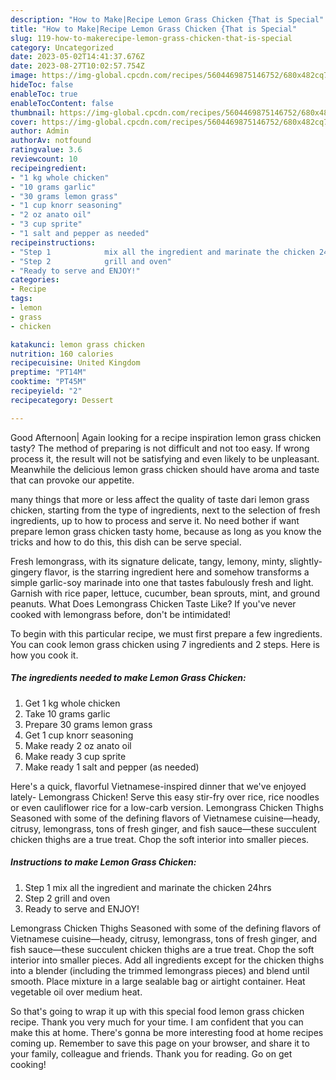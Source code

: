 ```yaml
---
description: "How to Make|Recipe Lemon Grass Chicken {That is Special"
title: "How to Make|Recipe Lemon Grass Chicken {That is Special"
slug: 119-how-to-makerecipe-lemon-grass-chicken-that-is-special
category: Uncategorized
date: 2023-05-02T14:41:37.676Z
date: 2023-08-27T10:02:57.754Z
image: https://img-global.cpcdn.com/recipes/5604469875146752/680x482cq70/lemon-grass-chicken-recipe-main-photo.jpg
hideToc: false
enableToc: true
enableTocContent: false
thumbnail: https://img-global.cpcdn.com/recipes/5604469875146752/680x482cq70/lemon-grass-chicken-recipe-main-photo.jpg
cover: https://img-global.cpcdn.com/recipes/5604469875146752/680x482cq70/lemon-grass-chicken-recipe-main-photo.jpg
author: Admin
authorAv: notfound
ratingvalue: 3.6
reviewcount: 10
recipeingredient:
- "1 kg whole chicken"
- "10 grams garlic"
- "30 grams lemon grass"
- "1 cup knorr seasoning"
- "2 oz anato oil"
- "3 cup sprite"
- "1 salt and pepper as needed"
recipeinstructions:
- "Step 1            mix all the ingredient and marinate the chicken 24hrs"
- "Step 2            grill and oven"
- "Ready to serve and ENJOY!"
categories:
- Recipe
tags:
- lemon
- grass
- chicken

katakunci: lemon grass chicken 
nutrition: 160 calories
recipecuisine: United Kingdom
preptime: "PT14M"
cooktime: "PT45M"
recipeyield: "2"
recipecategory: Dessert

---
```



Good Afternoon| Again looking for a recipe inspiration lemon grass chicken tasty? The method of preparing is not difficult and not too easy. If wrong process it, the result will not be satisfying and even likely to be unpleasant. Meanwhile the delicious lemon grass chicken should have aroma and taste that can provoke our appetite.






many things that more or less affect the quality of taste dari lemon grass chicken, starting from the type of ingredients, next to the selection of fresh ingredients, up to how to process and serve it. No need bother if want prepare lemon grass chicken tasty home, because as long as you know the tricks and how to do this, this dish can be serve  special.


Fresh lemongrass, with its signature delicate, tangy, lemony, minty, slightly-gingery flavor, is the starring ingredient here and somehow transforms a simple garlic-soy marinade into one that tastes fabulously fresh and light. Garnish with rice paper, lettuce, cucumber, bean sprouts, mint, and ground peanuts. What Does Lemongrass Chicken Taste Like? If you&#39;ve never cooked with lemongrass before, don&#39;t be intimidated!


To begin with this particular recipe, we must first prepare a few ingredients. You can cook lemon grass chicken using 7 ingredients and 2 steps. Here is how you cook it.

<!--inarticleads1-->

##### The ingredients needed to make Lemon Grass Chicken:

1. Get 1 kg whole chicken
1. Take 10 grams garlic
1. Prepare 30 grams lemon grass
1. Get 1 cup knorr seasoning
1. Make ready 2 oz anato oil
1. Make ready 3 cup sprite
1. Make ready 1 salt and pepper (as needed)


Here&#39;s a quick, flavorful Vietnamese-inspired dinner that we&#39;ve enjoyed lately- Lemongrass Chicken! Serve this easy stir-fry over rice, rice noodles or even cauliflower rice for a low-carb version. Lemongrass Chicken Thighs Seasoned with some of the defining flavors of Vietnamese cuisine—heady, citrusy, lemongrass, tons of fresh ginger, and fish sauce—these succulent chicken thighs are a true treat. Chop the soft interior into smaller pieces. 

<!--inarticleads2-->

##### Instructions to make Lemon Grass Chicken:

1. Step 1            mix all the ingredient and marinate the chicken 24hrs
1. Step 2            grill and oven
1. Ready to serve and ENJOY!

Lemongrass Chicken Thighs Seasoned with some of the defining flavors of Vietnamese cuisine—heady, citrusy, lemongrass, tons of fresh ginger, and fish sauce—these succulent chicken thighs are a true treat. Chop the soft interior into smaller pieces. Add all ingredients except for the chicken thighs into a blender (including the trimmed lemongrass pieces) and blend until smooth. Place mixture in a large sealable bag or airtight container. Heat vegetable oil over medium heat. 

So that's going to wrap it up with this special food lemon grass chicken recipe. Thank you very much for your time. I am confident that you can make this at home. There's gonna be more interesting food at home recipes coming up. Remember to save this page on your browser, and share it to your family, colleague and friends. Thank you for reading. Go on get cooking!
